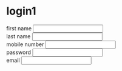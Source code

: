 # login1
<!DOCTYPE html>
<html>
<head>
<title>Registration form</title>
<body>
<form>
<label>first name</label>
<input type="text"name="Firstname".size=15></input>
<br>
<label>last name</label>
<input type="text"name="Lastname.size=15></input>
<br>
<label>username</label>
<input type="text"name="username".size=15></input>
<br>
<label>mobile number</label>
<input type="text"name="mobile number".size=15></input>
<br>
<label>password</label>
<input type="text"name="password".size=15></input>
<br>
<label>email</label>
<input type="text"name="email".size=30></input>
</form>
</head>
</html>
